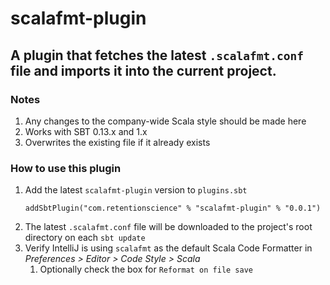 # scalafmt-plugin

## A plugin that fetches the latest `.scalafmt.conf` file and imports it into the current project.

### Notes
1. Any changes to the company-wide Scala style should be made here
2. Works with SBT 0.13.x and 1.x
3. Overwrites the existing file if it already exists

### How to use this plugin
1. Add the latest `scalafmt-plugin` version to `plugins.sbt`
    ```
    addSbtPlugin("com.retentionscience" % "scalafmt-plugin" % "0.0.1")
    ```
2. The latest `.scalafmt.conf` file will be downloaded to the project's root directory on each `sbt update`
3. Verify IntelliJ is using `scalafmt` as the default Scala Code Formatter in *Preferences > Editor > Code Style > Scala*
    1. Optionally check the box for `Reformat on file save`
